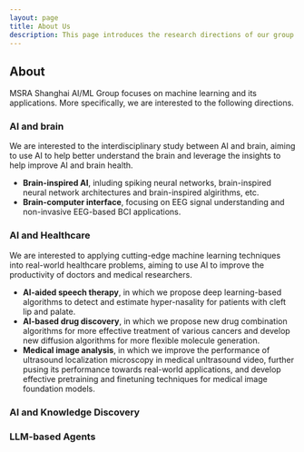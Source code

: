 ```yaml
---
layout: page
title: About Us
description: This page introduces the research directions of our group.
---
```

## About

MSRA Shanghai AI/ML Group focuses on machine learning and its applications. More specifically, we are interested to the following directions.

### AI and brain

We are interested to the interdisciplinary study between AI and brain, aiming to use AI to help better understand the brain and leverage the insights to help improve AI and brain health. 

- **Brain-inspired AI**, inluding spiking neural networks, brain-inspired neural network architectures and brain-inspired algirithms, etc.
- **Brain-computer interface**, focusing on EEG signal understanding and non-invasive EEG-based BCI applications.

### AI and Healthcare

We are interested to applying cutting-edge machine learning techniques into real-world healthcare problems, aiming to use AI to improve the productivity of doctors and medical researchers.

- **AI-aided speech therapy**, in which we propose deep learning-based algorithms to detect and estimate hyper-nasality for patients with cleft lip and palate.
- **AI-based drug discovery**, in which we propose new drug combination algorithms for more effective treatment of various cancers and develop new diffusion algorithms for more flexible molecule generation.
- **Medical image analysis**, in which we improve the performance of ultrasound localization microscopy in medical unltrasound video, further pusing its performance towards real-world applications, and develop effective pretraining and finetuning techniques for medical image foundation models.

### AI and Knowledge Discovery



### LLM-based Agents

